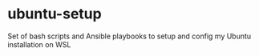 # ubuntu-setup
Set of bash scripts and Ansible playbooks to setup and config my Ubuntu installation on WSL
